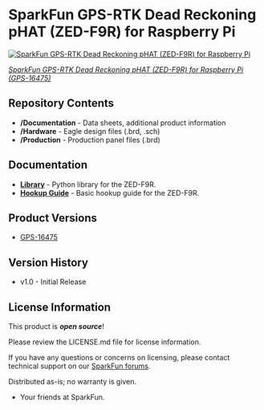 SparkFun GPS-RTK Dead Reckoning pHAT (ZED-F9R) for Raspberry Pi
========================================

[![SparkFun GPS-RTK Dead Reckoning pHAT (ZED-F9R) for Raspberry Pi](https://cdn.sparkfun.com//assets/parts/1/5/3/3/9/16475-SparkFun_GPS-RTK_Dead_Reckoning_pHAT_for_Raspberry_Pi-01.jpg)](https://www.sparkfun.com/products/16475)

[*SparkFun GPS-RTK Dead Reckoning pHAT (ZED-F9R) for Raspberry Pi (GPS-16475)*](https://www.sparkfun.com/products/16475)

<Basic description of the part.>

Repository Contents
-------------------

* **/Documentation** - Data sheets, additional product information
* **/Hardware** - Eagle design files (.brd, .sch)
* **/Production** - Production panel files (.brd)

Documentation
--------------
* **[Library](https://github.com/sparkfun/Qwiic_Ublox_Gps_Py)** - Python library for the ZED-F9R.
* **[Hookup Guide](https://learn.sparkfun.com/tutorials/1172)** - Basic hookup guide for the ZED-F9R.

Product Versions
----------------
* [GPS-16475](https://www.sparkfun.com/products/16475)

Version History
---------------
* v1.0 - Initial Release

License Information
-------------------

This product is _**open source**_! 

Please review the LICENSE.md file for license information. 

If you have any questions or concerns on licensing, please contact technical support on our [SparkFun forums](https://forum.sparkfun.com/viewforum.php?f=152).

Distributed as-is; no warranty is given.

- Your friends at SparkFun.

_<COLLABORATION CREDIT>_
